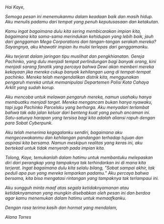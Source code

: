_Hai Kaye,_

_Semoga pesan ini menemukanmu dalam keadaan baik dan masih hidup. Aku menulis padamu dari tempat yang penuh keputusasaan dan ketakutan._

_Kamu ingat bagaimana dulu kita sering membicarakan impian kita, bagaimana kita sama-sama merindukan kehidupan yang lebih baik, jauh dari genggaman Mega Corporations dan tangan-tangan serakah mereka? Sayangnya, aku khawatir impian itu mulai terlepas dari genggamanku._

_Aku terjerat dalam jaringan tipu muslihat dan pengkhianatan. Gereja Pachinko, yang dulu menjadi tempat perlindungan bagi banyak orang, kini menjadi sarang fanatik yang percaya bahwa Dewi akan memberi mereka kekayaan jika mereka cukup banyak kehilangan uang di tempat-tempat pachinko. Mereka telah mengendalikan distrik kita, menggunakan pengaruh mereka untuk memanipulasi Departemen Polisi Kota Cahaya Arklit yang sudah korup._

_Aku mencoba untuk melawan pengaruh mereka, namun usahaku hanya membuatku menjadi target. Mereka mengancam bukan hanya nyawaku, tapi juga Pachinko Parcelsku yang berharga. Aku menyadari terlambat bahwa tak ada jalan keluar dari benteng kuat yang penuh ancaman ini. Satu-satunya harapan yang tersisa bagi kita adalah aliansi rapuh dengan para Sobat Cyberpunk._

_Aku telah menerima kegagalanku sendiri, bagaimana aku mengecewakanmu dan kehilangan pandangan terhadap tujuan dan aspirasi kita bersama. Namun meskipun realitas yang keras ini, aku bertekad untuk tidak menyerah pada impian kita._

_Tolong, Kaye, temukanlah dalam hatimu untuk membantuku melepaskan diri dari perangkap yang tampaknya tak terhindarkan ini di mana kita terjerat. Ingat bagaimana dulu kita selalu bilang, "Sobat sampai akhir, tak peduli apa pun yang mereka lemparkan padamu." Aku percaya bahwa bersama, kita bisa mengatasi rintangan yang tampaknya tak terlampaui ini._

_Aku sungguh minta maaf atas segala ketidaknyamanan atau ketidaknyamanan yang mungkin disebabkan oleh pesan ini dan berdoa agar kamu menemukan dalam hatimu untuk memaafkanku._

_Dengan rasa terima kasih dan hormat yang mendalam,_

_Alana Torres_
